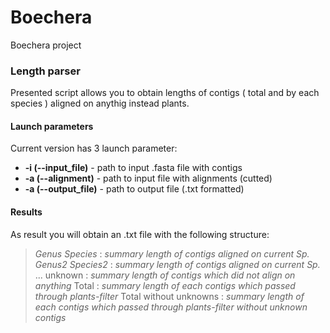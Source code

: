 # Boechera
Boechera project


### Length parser

Presented script allows you to obtain lengths of contigs ( total and by each species ) aligned on anythig instead plants.

#### Launch parameters

Current version has 3 launch parameter:

  * **-i (--input_file)** - path to input .fasta file with contigs
  * **-a (--alignment)** - path to input file with alignments (cutted)
  * **-a (--output_file)** - path to output file (.txt formatted)
  
#### Results

As result you will obtain an .txt file with the following structure: 
>*Genus Species* : *summary length of contigs aligned on current Sp.*
 *Genus2 Species2* : *summary length of contigs aligned on current Sp.*
 ...
 unknown :  *summary length of contigs which did not align on anything*
 Total : *summary length of each contigs which passed through plants-filter*
 Total without unknowns : *summary length of each contigs which passed through plants-filter without unknown contigs*
